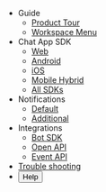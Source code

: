 - Guide
  - [Product Tour](/en/tour.md)
  - [Workspace Menu](/en/howto.md)
- Chat App SDK
  - [Web](/en/web-sdk-list.md)
  - [Android](/en/android-sdk-list.md)
  - [iOS](/en/ios-sdk-list.md)
  - [Mobile Hybrid](/en/hybrid-sdk-list.md)
  - [All SDKs](/en/sdk-list.md)
- Notifications
  - [Default](/en/alerts.md)
  - [Additional](/en/externalalerts.md)
- Integrations
  - [Bot SDK](/en/bot-sdk.md)
  - [Open API](/en/open-api.md)
  - [Event API](/en/event-api.md)
- [Trouble shooting](/en/troubleshooting.md)
- <button name="Help" onclick="javascript:inappOpenByLang('en')">Help</button>